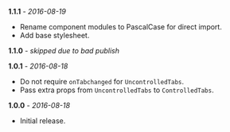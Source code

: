 **1.1.1** - _2016-08-19_
 - Rename component modules to PascalCase for direct import.
 - Add base stylesheet.

**1.1.0** - _skipped due to bad publish_

**1.0.1** - _2016-08-18_
 - Do not require `onTabchanged` for `UncontrolledTabs`.
 - Pass extra props from `UncontrolledTabs` to `ControlledTabs`.

**1.0.0** - _2016-08-18_
 - Initial release.
